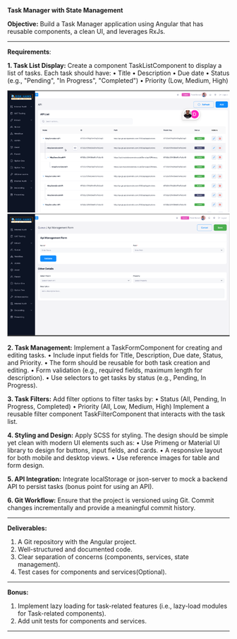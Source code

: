 **Task Manager with State Management**

**Objective:**
Build a Task Manager application using Angular that has reusable components, a clean UI, and leverages RxJs.
____________________________________________________________________________________________________________
**Requirements**:

**1. Task List Display:**
Create a component TaskListComponent to display a list of tasks. Each task should have:
•	Title
•	Description
•	Due date
•	Status (e.g., "Pending", "In Progress", "Completed")
•	Priority (Low, Medium, High)

![Alt text](https://github.com/Shubham-Dynamatix/intern_test/blob/main/reference-table.png?raw=true "Sample")
![Alt text](https://github.com/Shubham-Dynamatix/intern_test/blob/main/reference-form.png?raw=true "Sample")

**2. Task Management:**
Implement a TaskFormComponent for creating and editing tasks.
•	Include input fields for Title, Description, Due date, Status, and Priority.
•	The form should be reusable for both task creation and editing.
•	Form validation (e.g., required fields, maximum length for description).
•	Use selectors to get tasks by status (e.g., Pending, In Progress).

**3. Task Filters:**
Add filter options to filter tasks by:
•	Status (All, Pending, In Progress, Completed)
•	Priority (All, Low, Medium, High)
Implement a reusable filter component TaskFilterComponent that interacts with the task list.

**4. Styling and Design:**
Apply SCSS for styling. The design should be simple yet clean with modern UI elements such as:
•	Use Primeng or Material UI library to design for buttons, input fields, and cards.
•	A responsive layout for both mobile and desktop views.
•	Use reference images for table and form design.

**5. API Integration:**
Integrate localStorage or json-server to mock a backend API to persist tasks (bonus point for using an API).

**6. Git Workflow:**
Ensure that the project is versioned using Git. Commit changes incrementally and provide a meaningful commit history.
_____________________________________________________________________________________________________________________
**Deliverables:**
1.	A Git repository with the Angular project.
2.	Well-structured and documented code.
3.	Clear separation of concerns (components, services, state management).
4.	Test cases for components and services(Optional).
______________________________________________________________________________________________________________________
**Bonus:**
1.	Implement lazy loading for task-related features (i.e., lazy-load modules for Task-related components).
2.	Add unit tests for components and services.
_______________________________________________________________________________________________________________________
